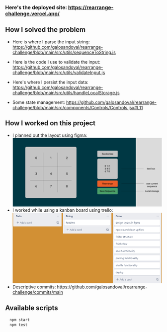 ### Here's the deployed site: https://rearrange-challenge.vercel.app/

## How I solved the problem

- Here is where I parse the input string: https://github.com/galosandoval/rearrange-challenge/blob/main/src/utils/sequenceToString.js

- Here is the code I use to validate the input: https://github.com/galosandoval/rearrange-challenge/blob/main/src/utils/validateInput.js

- Here's where I persist the input data: https://github.com/galosandoval/rearrange-challenge/blob/main/src/utils/handleLocalStorage.js

- Some state management: https://github.com/galosandoval/rearrange-challenge/blob/main/src/components/Controls/Controls.jsx#L11

## How I worked on this project

- I planned out the layout using figma: ![](public/figma-rearrange.png)
- I worked while using a kanban board using trello: ![](public/trello-rearrange.png)
- Descriptive commits: https://github.com/galosandoval/rearrange-challenge/commits/main

## Available scripts

```
  npm start
  npm test
```
